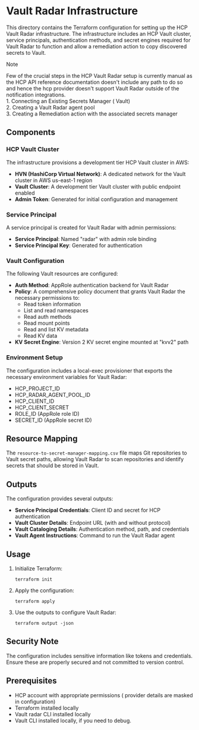 # Vault Radar Infrastructure

This directory contains the Terraform configuration for setting up the HCP Vault Radar infrastructure. The infrastructure includes an HCP Vault cluster, service principals, authentication methods, and secret engines required for Vault Radar to function and allow a remediation action to copy discovered secrets to Vault.

> [!NOTE]
> Few of the crucial steps in the HCP Vault Radar setup is currently manual as the HCP API reference documentation doesn't include any path to do so and hence the hcp provider doesn't support Vault Radar outside of the notification integrations.
> </br> 1. Connecting an Existing Secrets Manager ( Vault)
> </br> 2. Creating a Vault Radar agent pool
> </br> 3. Creating a Remediation action with the associated secrets manager

## Components

### HCP Vault Cluster

The infrastructure provisions a development tier HCP Vault cluster in AWS:

- **HVN (HashiCorp Virtual Network)**: A dedicated network for the Vault cluster in AWS us-east-1 region
- **Vault Cluster**: A development tier Vault cluster with public endpoint enabled
- **Admin Token**: Generated for initial configuration and management

### Service Principal

A service principal is created for Vault Radar with admin permissions:

- **Service Principal**: Named "radar" with admin role binding
- **Service Principal Key**: Generated for authentication

### Vault Configuration

The following Vault resources are configured:

- **Auth Method**: AppRole authentication backend for Vault Radar
- **Policy**: A comprehensive policy document that grants Vault Radar the necessary permissions to:
  - Read token information
  - List and read namespaces
  - Read auth methods
  - Read mount points
  - Read and list KV metadata
  - Read KV data
- **KV Secret Engine**: Version 2 KV secret engine mounted at "kvv2" path

### Environment Setup

The configuration includes a local-exec provisioner that exports the necessary environment variables for Vault Radar:

- HCP_PROJECT_ID
- HCP_RADAR_AGENT_POOL_ID
- HCP_CLIENT_ID
- HCP_CLIENT_SECRET
- ROLE_ID (AppRole role ID)
- SECRET_ID (AppRole secret ID)

## Resource Mapping

The `resource-to-secret-manager-mapping.csv` file maps Git repositories to Vault secret paths, allowing Vault Radar to scan repositories and identify secrets that should be stored in Vault.

## Outputs

The configuration provides several outputs:

- **Service Principal Credentials**: Client ID and secret for HCP authentication
- **Vault Cluster Details**: Endpoint URL (with and without protocol)
- **Vault Cataloging Details**: Authentication method, path, and credentials
- **Vault Agent Instructions**: Command to run the Vault Radar agent

## Usage

1. Initialize Terraform:
   ```
   terraform init
   ```

2. Apply the configuration:
   ```
   terraform apply
   ```

3. Use the outputs to configure Vault Radar:
   ```
   terraform output -json
   ```

## Security Note

The configuration includes sensitive information like tokens and credentials. Ensure these are properly secured and not committed to version control.

## Prerequisites

- HCP account with appropriate permissions ( provider details are masked in configuration)
- Terraform installed locally
- Vault radar CLI installed locally
- Vault CLI installed locally, if you need to debug.
